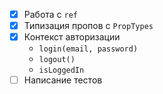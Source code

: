 * [x] Работа с `ref`
* [x] Типизация пропов с `PropTypes`
* [x] Контекст авторизации
  * `login(email, password)`
  * `logout()`
  * `isLoggedIn`
* [ ] Написание тестов